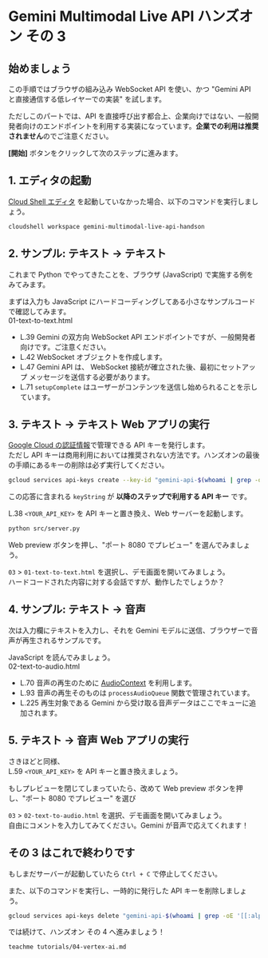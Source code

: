 # Gemini Multimodal Live API ハンズオン その 3

## 始めましょう

この手順ではブラウザの組み込み WebSocket API を使い、かつ "Gemini API と直接通信する低レイヤーでの実装" を試します。

ただしこのパートでは、API を直接呼び出す都合上、企業向けではない、一般開発者向けのエンドポイントを利用する実装になっています。**企業での利用は推奨されません**のでご注意ください。

<walkthrough-tutorial-duration duration="15"></walkthrough-tutorial-duration>
<walkthrough-tutorial-difficulty difficulty="1"></walkthrough-tutorial-difficulty>

**[開始]** ボタンをクリックして次のステップに進みます。

## 1. エディタの起動

[Cloud Shell エディタ](https://cloud.google.com/shell/docs/launching-cloud-shell-editor?hl=ja) を起動していなかった場合、以下のコマンドを実行しましょう。

```bash
cloudshell workspace gemini-multimodal-live-api-handson
```

## 2. サンプル: テキスト → テキスト

これまで Python でやってきたことを、ブラウザ (JavaScript) で実施する例をみてみます。

まずは入力も JavaScript にハードコーディングしてある小さなサンプルコードで確認してみます。  
<walkthrough-editor-open-file filePath="src/03/01-text-to-text.html">01-text-to-text.html</walkthrough-editor-open-file>

- <walkthrough-editor-select-line filePath="src/03/01-text-to-text.html" startLine="38" endLine="38" startCharacterOffset="6" endCharacterOffset="200">L.39</walkthrough-editor-select-line> Gemini の双方向 WebSocket API エンドポイントですが、一般開発者向けです。ご注意ください。
- <walkthrough-editor-select-line filePath="src/03/01-text-to-text.html" startLine="41" endLine="41" startCharacterOffset="6" endCharacterOffset="100">L.42</walkthrough-editor-select-line> WebSocket オブジェクトを作成します。
- <walkthrough-editor-select-line filePath="src/03/01-text-to-text.html" startLine="46" endLine="57" startCharacterOffset="8" endCharacterOffset="100">L.47</walkthrough-editor-select-line> Gemini API は、 WebSocket 接続が確立された後、最初にセットアップ メッセージを送信する必要があります。
- <walkthrough-editor-select-line filePath="src/03/01-text-to-text.html" startLine="70" endLine="70" startCharacterOffset="10" endCharacterOffset="100">L.71</walkthrough-editor-select-line> `setupComplete` はユーザーがコンテンツを送信し始められることを示しています。

## 3. テキスト → テキスト Web アプリの実行

[Google Cloud の認証情報](https://console.cloud.google.com/apis/credentials)で管理できる API キーを発行します。  
ただし API キーは商用利用においては推奨されない方法です。ハンズオンの最後の手順にあるキーの削除は必ず実行してください。

```bash
gcloud services api-keys create --key-id "gemini-api-$(whoami | grep -oE '[[:alpha:]]+')" --display-name "A key for the Gemini Multimodal Live API hands-on" --api-target "service=generativelanguage.googleapis.com"
```

この応答に含まれる `keyString` が **以降のステップで利用する API キー** です。

<walkthrough-editor-select-line filePath="src/03/01-text-to-text.html" startLine="37" endLine="37" startCharacterOffset="22" endCharacterOffset="36">L.38</walkthrough-editor-select-line> `<YOUR_API_KEY>` を API キーと置き換え、Web サーバーを起動します。

```bash
python src/server.py
```

Web preview ボタンを押し、"ポート 8080 でプレビュー" を選んでみましょう。  
<walkthrough-web-preview-icon></walkthrough-web-preview-icon>

`03` > `01-text-to-text.html` を選択し、デモ画面を開いてみましょう。  
ハードコードされた内容に対する会話ですが、動作したでしょうか？

## 4. サンプル: テキスト → 音声

次は入力欄にテキストを入力し、それを Gemini モデルに送信、ブラウザーで音声が再生されるサンプルです。

JavaScript を読んでみましょう。  
<walkthrough-editor-open-file filePath="src/03/02-text-to-audio.html">02-text-to-audio.html</walkthrough-editor-open-file>

- <walkthrough-editor-select-line filePath="src/03/02-text-to-audio.html" startLine="69" endLine="69" startCharacterOffset="10" endCharacterOffset="100">L.70</walkthrough-editor-select-line> 音声の再生のために [AudioContext](https://developer.mozilla.org/en-US/docs/Web/API/Web_Audio_API#web_audio_api_interfaces) を利用します。
- <walkthrough-editor-select-line filePath="src/03/02-text-to-audio.html" startLine="92" endLine="92" startCharacterOffset="6" endCharacterOffset="100">L.93</walkthrough-editor-select-line> 音声の再生そのものは `processAudioQueue` 関数で管理されています。
- <walkthrough-editor-select-line filePath="src/03/02-text-to-audio.html" startLine="224" endLine="224" startCharacterOffset="14" endCharacterOffset="100">L.225</walkthrough-editor-select-line> 再生対象である Gemini から受け取る音声データはここでキューに追加されます。

## 5. テキスト → 音声 Web アプリの実行

さきほどと同様、  
<walkthrough-editor-select-line filePath="src/03/02-text-to-audio.html" startLine="58" endLine="58" startCharacterOffset="22" endCharacterOffset="36">L.59</walkthrough-editor-select-line> `<YOUR_API_KEY>` を API キーと置き換えましょう。

もしプレビューを閉じてしまっていたら、改めて Web preview ボタンを押し、"ポート 8080 でプレビュー" を選び  
<walkthrough-web-preview-icon></walkthrough-web-preview-icon>

`03` > `02-text-to-audio.html` を選択、デモ画面を開いてみましょう。  
自由にコメントを入力してみてください。Gemini が音声で応えてくれます！

## その 3 はこれで終わりです

もしまだサーバーが起動していたら `Ctrl + C` で停止してください。

また、以下のコマンドを実行し、一時的に発行した API キーを削除しましょう。

```bash
gcloud services api-keys delete "gemini-api-$(whoami | grep -oE '[[:alpha:]]+')"
```

<walkthrough-conclusion-trophy></walkthrough-conclusion-trophy>

では続けて、ハンズオン その 4 へ進みましょう！

```bash
teachme tutorials/04-vertex-ai.md
```
